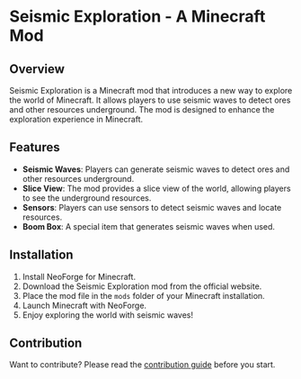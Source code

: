 # Seismic Exploration - A Minecraft Mod

## Overview

Seismic Exploration is a Minecraft mod that introduces a new way to explore the world of Minecraft. It allows
players to use seismic waves to detect ores and other resources underground. The mod is designed to enhance the
exploration experience in Minecraft.

## Features

- **Seismic Waves**: Players can generate seismic waves to detect ores and other resources underground.
- **Slice View**: The mod provides a slice view of the world, allowing players to see the underground resources.
- **Sensors**: Players can use sensors to detect seismic waves and locate resources.
- **Boom Box**: A special item that generates seismic waves when used.

## Installation

1. Install NeoForge for Minecraft.
2. Download the Seismic Exploration mod from the official website.
3. Place the mod file in the `mods` folder of your Minecraft installation.
4. Launch Minecraft with NeoForge.
5. Enjoy exploring the world with seismic waves!

## Contribution

Want to contribute? Please read the [contribution guide](CONTRIBUTING.md) before you start.
